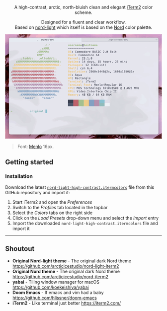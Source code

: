 <p align="center">A high-contrast, arctic, north-bluish clean and elegant <a href="https://iterm2.com">iTerm2</a> color scheme.</p>

<p align="center">Designed for a fluent and clear workflow.<br>
Based on <a href="https://github.com/brorbw/nord-light-iterm2">nord-light</a> which itself is
based on the <a href="https://github.com/brorbw/nord">Nord</a> color palette.</p>

<p align="center">
  <a href="https://github.com/j1mmie/nord-light-iterm2-high-contrast/blob/master/src/nord-light-high-contrast.itermcolors">
    <img src="src/assets/preview.gif" alt="gif comparing original nord-light color scheme compared to new" />
  </a>
<blockquote>Font: <a href="https://en.wikipedia.org/wiki/Menlo_(typeface)">Menlo</a> 16px.</blockquote></p>

## Getting started
### Installation
Download the latest [`nord-light-high-contrast.itermcolors`](https://github.com/j1mmie/nord-light-iterm2-high-contrast/blob/master/src/nord-light-high-contrast.itermcolors) file from this GitHub repository and import it:
  1. Start iTerm2 and open the *Preferences*
  2. Switch to the *Profiles* tab located in the topbar
  3. Select the *Colors* tabs on the right side
  4. Click on the *Load Presets* drop-down menu and select the *Import* entry
  5. Import the downloaded `nord-light-high-contrast.itermcolors` file and import it

---


## Shoutout
* **Original Nord-light theme** - The original dark Nord theme <https://github.com/arcticicestudio/nord-light-iterm2>
* **Original Nord theme** - The original dark Nord theme <https://github.com/arcticicestudio/nord-iterm2>
* **yabai** - Tiling window manager for macOS <https://github.com/koekeishiya/yabai>
* **Doom Emacs** - If emacs and vim had a baby <https://github.com/hlissner/doom-emacs>
* **iTerm2** - Like terminal just better <https://iterm2.com/>
